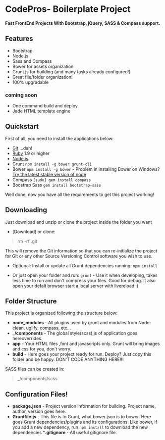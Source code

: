 # CodePros- Boilerplate Project

#### Fast FrontEnd Projects With Bootstrap, jQuery, SASS &amp; Compass support.

## Features

  * Bootstrap
  * Node.js
  * Sass and Compass
  * Bower for assets organization
  * Grunt.js for building (and many tasks already configured!)
  * Great file/folder organization!
  * 100% upgradable


### coming soon
  * One command build and deploy
  * Jade HTML template engine
  
## Quickstart

  First of all, you need to install the applications below:
  * [Git](http://git-scm.com/) ...dah!
  * [Ruby](https://www.ruby-lang.org/en/) 1.9 or higher
  * [Node.js](http://nodejs.org)
  * Grunt `npm install -g bower grunt-cli`
  * Bower `npm install -g bower`  - Problem in installing Bower on Windows? [Try the latest stable version of node](https://github.com/npm/npm/wiki/Troubleshooting)
  * Compass `[sudo] gem install compass`
  * Boostrap Sass `gem install bootstrap-sass`

  Well done, now you have all the requirements to get this project working!

## Downloading

Just download and unzip or clone the project inside the folder you want
  * [Download] or clone:

 > rm -rf .git

This will remove the Git information so that you can re-initialize the project for Git or any other Source Versioning Control software you wish to use.


  * Optional: Install or update all Grunt dependencies running:
  `npm install`

  * Or just open your folder and run:
   `grunt`  - Use it when developing, takes less time to run and don't compress your files. Good for debug. It also open your defalt browser start a local server with livereload :)
   
## Folder Structure

  This project is organized following the structure below:

  * __node_modules__     - All plugins used by grunt and modules from Node: clean, uglify, compass, etc...
  * ___/components__     - The global style(scss),js of application goes hereoverrides.
  * __app__              - Your HTML files ,font and javascripts only. Grunt will bring images and css for you, don't worry.
  * __build__            - Here goes your project ready for run. Deploy? Just copy this folder and be happy. DON'T CODE ANYTHING HERE!!!

SASS files can be created in:

> _/components/scss

## Configuration Files!

  * __package.json__ - Project version information for building. Project name, author, version goes here.
  * __Gruntfile.js__ - This file is to Grunt, what bower.json is to bower. Here goes Grunt dependencies/plugins and its configurations. Like bower, if you add a new dependency, run `npm install` to download the new dependencies
  *__.gitignore__    - All useful gitignore file.